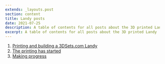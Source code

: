 ```yaml
---
extends: _layouts.post
section: content
title: Landy posts
date: 2021-07-25
description: A table of contents for all posts about the 3D printed Landy
excerpt: A table of contents for all posts about the 3D printed Landy
---
```


 1. [Printing and building a 3DSets.com Landy](/blog/3d-printed-rc-landy)
 2. [The printing has started](/blog/the-printing-has-started)
 2. [Making progress](/blog/making-progress)